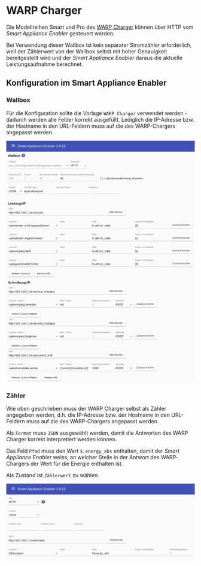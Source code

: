 # WARP Charger

Die Modellreihen Smart und Pro des [WARP Charger](https://www.warp-charger.com/) können über HTTP vom *Smart Appliance Enabler* gesteuert werden.

Bei Verwendung dieser Wallbox ist kein separater Stromzähler erforderlich, weil der Zählerwert von der Wallbox selbst mit hoher Genauigkeit bereitgestellt wird und der *Smart Appliance Enabler* daraus die aktuelle Leistungsaufnahme berechnet.

## Konfiguration im Smart Appliance Enabler

### Wallbox

Für die Konfiguration sollte die Vorlage `WARP Charger` verwendet werden - dadurch werden alle Felder korrekt ausgefüllt. Lediglich die IP-Adresse bzw. der Hostname in den URL-Feldern muss auf die des WARP-Chargers angepasst werden.

![Konfiguration des WARP Charger als Schalter](../pics/fe/EVChargerWarpCharger.png)

### Zähler

Wie oben geschrieben muss der WARP Charger selbst als Zähler angegeben werden, d.h. die IP-Adresse bzw. der Hostname in den URL-Feldern muss auf die des WARP-Chargers angepasst werden.

Als `Format` muss `JSON` ausgewählt werden, damit die Antworten des WARP Charger korrekt interpretiert werden können.

Das Feld `Pfad` muss den Wert `$.energy_abs` enthalten, damit der *Smart Appliance Enabler* weiss, an welcher Stelle in der Antwort des WARP-Chargers der Wert für die Energie enthalten ist.

Als Zustand ist `Zählerwert` zu wählen.

![Konfiguration des WARP charger als Zähler](../pics/fe/EVChargerWarpChargerMeter.png)
